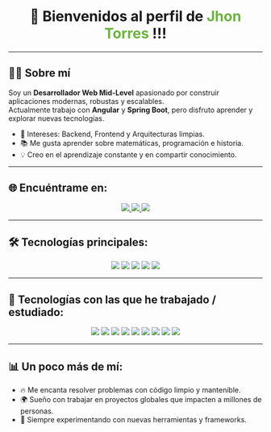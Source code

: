 <h1 align="center">🚀 Bienvenidos al perfil de <span style="color:#6DB33F">Jhon Torres</span> !!!</h1>

---

## 👨‍💻 Sobre mí
Soy un **Desarrollador Web Mid-Level** apasionado por construir aplicaciones modernas, robustas y escalables.  
Actualmente trabajo con **Angular** y **Spring Boot**, pero disfruto aprender y explorar nuevas tecnologías.  

- 🎯 Intereses: Backend, Frontend y Arquitecturas limpias.  
- 📚 Me gusta aprender sobre matemáticas, programación e historia.  
- 💡 Creo en el aprendizaje constante y en compartir conocimiento.  

---

## 🌐 Encuéntrame en:
<p align="center">
  <a href="https://www.linkedin.com/in/jhonstiventorresvargas/" target="_blank">
    <img src="https://img.shields.io/badge/LinkedIn-0077B5?style=for-the-badge&logo=linkedin&logoColor=white" />
  </a>
  <a href="https://github.com/tuusuario" target="_blank">
    <img src="https://img.shields.io/badge/GitHub-000000?style=for-the-badge&logo=github&logoColor=white" />
  </a>
  <a href="mailto:tucorreo@gmail.com" target="_blank">
    <img src="https://img.shields.io/badge/Gmail-D14836?style=for-the-badge&logo=gmail&logoColor=white" />
  </a>
</p>

---

## 🛠️ Tecnologías principales:
<p align="center">
  <img src="https://img.shields.io/badge/Java-ED8B00?style=for-the-badge&logo=openjdk&logoColor=white"/>
  <img src="https://img.shields.io/badge/JavaScript-F7DF1E?style=for-the-badge&logo=javascript&logoColor=black"/>
  <img src="https://img.shields.io/badge/Angular-DD0031?style=for-the-badge&logo=angular&logoColor=white"/>
  <img src="https://img.shields.io/badge/Spring_Boot-6DB33F?style=for-the-badge&logo=springboot&logoColor=white"/>
  <img src="https://img.shields.io/badge/MySQL-005C84?style=for-the-badge&logo=mysql&logoColor=white"/>
</p>

---

## 🧩 Tecnologías con las que he trabajado / estudiado:
<p align="center">
  <img src="https://img.shields.io/badge/HTML-239120?style=for-the-badge&logo=html5&logoColor=white"/>
  <img src="https://img.shields.io/badge/Linux-FCC624?style=for-the-badge&logo=linux&logoColor=black"/>
  <img src="https://img.shields.io/badge/TypeScript-007ACC?style=for-the-badge&logo=typescript&logoColor=white"/>
  <img src="https://img.shields.io/badge/C++-00599C?style=for-the-badge&logo=c%2B%2B&logoColor=white"/>
  <img src="https://img.shields.io/badge/React-20232A?style=for-the-badge&logo=react&logoColor=61DAFB"/>
  <img src="https://img.shields.io/badge/AWS-232F3E?style=for-the-badge&logo=amazon-aws&logoColor=white"/>
  <img src="https://img.shields.io/badge/TailwindCSS-38B2AC?style=for-the-badge&logo=tailwind-css&logoColor=white"/>
  <img src="https://img.shields.io/badge/PHP-777BB4?style=for-the-badge&logo=php&logoColor=white"/>
  <img src="https://img.shields.io/badge/Notion-000000?style=for-the-badge&logo=notion&logoColor=white"/>
</p>

---

## 📊 Un poco más de mí:
- 🔥 Me encanta resolver problemas con código limpio y mantenible.  
- 🌍 Sueño con trabajar en proyectos globales que impacten a millones de personas.  
- 🧪 Siempre experimentando con nuevas herramientas y frameworks.  
